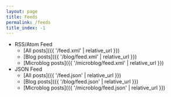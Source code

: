 ```yaml
---
layout: page
title: Feeds
permalink: /feeds
title_index: -1
---
```


* RSS/Atom Feed
  * [All posts]({{ '/feed.xml' | relative_url }})
  * [Blog posts]({{ '/blog/feed.xml' | relative_url }})
  * [Microblog posts]({{ '/microblog/feed.xml' | relative_url }})
* JSON Feed
  * [All posts]({{ '/feed.json' | relative_url }})
  * [Blog posts]({{ '/blog/feed.json' | relative_url }})
  * [Microblog posts]({{ '/microblog/feed.json' | relative_url }})
